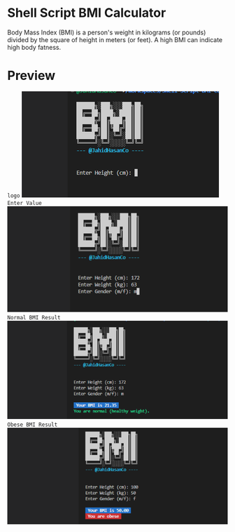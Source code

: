 # Shell Script BMI Calculator

Body Mass Index (BMI) is a person's weight in kilograms (or pounds) divided by the square of height in meters (or feet). A high BMI can indicate high body fatness.

# Preview
`logo`
![](ART/s1.png)
<br />
`Enter Value`
![](ART/s2.png)
<br />
`Normal BMI Result`
![](ART/s3.png)
<br />
`Obese BMI Result`
![](ART/s4.png)

